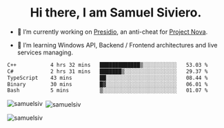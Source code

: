 <h1 align="center">Hi there, I am Samuel Siviero.</h1>

- 🔭 I’m currently working on [Presidio](https://presidio.ac), an anti-cheat for [Project Nova](https://discord.gg/novafn).

- 🌱 I’m learning Windows API, Backend / Frontend architectures and live services managing.

<!--START_SECTION:waka-->

```txt
C++           4 hrs 32 mins   █████████████▒░░░░░░░░░░░   53.03 %
C#            2 hrs 31 mins   ███████▒░░░░░░░░░░░░░░░░░   29.37 %
TypeScript    43 mins         ██░░░░░░░░░░░░░░░░░░░░░░░   08.44 %
Binary        30 mins         █▓░░░░░░░░░░░░░░░░░░░░░░░   06.01 %
Bash          5 mins          ▒░░░░░░░░░░░░░░░░░░░░░░░░   01.07 %
```

<!--END_SECTION:waka-->

<p><img align="left" src="https://github-readme-stats.vercel.app/api/top-langs?username=samuelsiv&show_icons=true&locale=en&layout=compact&theme=radical" alt="samuelsiv" /></p>

<p>&nbsp;<img align="center" src="https://github-readme-stats.vercel.app/api?username=samuelsiv&show_icons=true&locale=en&theme=radical" alt="samuelsiv" /></p>
<p align="left"> <img src="https://komarev.com/ghpvc/?username=samuelsiv&label=Profile%20views&color=0e75b6&style=flat" alt="samuelsiv" /> </p>
